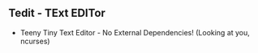 ## Tedit - TExt EDITor
- Teeny Tiny Text Editor - No External Dependencies! (Looking at you, ncurses)